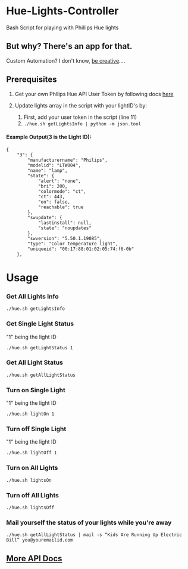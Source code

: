 # Hue-Lights-Controller
Bash Script for playing with Phillips Hue lights

## But why? There's an app for that.
Custom Automation? I don't know, [be creative](#mail-yourself-the-status-of-your-lights-while-you're-away)....

## Prerequisites
1) Get your own Phllips Hue API User Token by following docs [here](https://developers.meethue.com/documentation/getting-started)

2) Update lights array in the script with your lightID's by:
      1) First, add your user token in the script (line 11)
      2) `./hue.sh getLightsInfo | python -m json.tool`
      
#### Example Output(3 is the Light ID):

```
{
    "3": {
        "manufacturername": "Philips",
        "modelid": "LTW004",
        "name": "lamp",
        "state": {
            "alert": "none",
            "bri": 200,
            "colormode": "ct",
            "ct": 443,
            "on": false,
            "reachable": true
        },
        "swupdate": {
            "lastinstall": null,
            "state": "noupdates"
        },
        "swversion": "5.50.1.19085",
        "type": "Color temperature light",
        "uniqueid": "00:17:88:01:02:05:74:f6-0b"
    },
```

# Usage

### Get All Lights Info

```
./hue.sh getLightsInfo
```

### Get Single Light Status

"1" being the light ID

```
./hue.sh getLightStatus 1
```

### Get All Light Status

```
./hue.sh getAllLightStatus
```

### Turn on Single Light
"1" being the light ID

```
./hue.sh lightOn 1
```
### Turn off Single Light
"1" being the light ID

```
./hue.sh lightOff 1
```

### Turn on All Lights

```
./hue.sh lightsOn
```

### Turn off All Lights

```
./hue.sh lightsOff
```

### Mail yourself the status of your lights while you're away

```
./hue.sh getAllLightStatus | mail -s “Kids Are Running Up Electric Bill” you@youremailid.com
```

## [More API Docs](https://developers.meethue.com/documentation/core-concepts)
